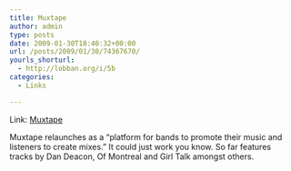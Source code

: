 ```yaml
---
title: Muxtape
author: admin
type: posts
date: 2009-01-30T18:40:32+00:00
url: /posts/2009/01/30/74367670/
yourls_shorturl:
  - http://lobban.org/i/5b
categories:
  - Links

---
```

Link: [Muxtape][1]

Muxtape relaunches as a &#8220;platform for bands to promote their music and listeners to create mixes.&#8221; It could just work you know. So far features tracks by Dan Deacon, Of Montreal and Girl Talk amongst others.

 [1]: http://muxtape.com/